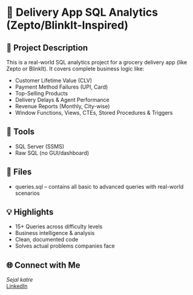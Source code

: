 # 🛒 Delivery App SQL Analytics (Zepto/BlinkIt-Inspired)

## 📌 Project Description
This is a real-world SQL analytics project for a grocery delivery app (like Zepto or BlinkIt). It covers complete business logic like:

- Customer Lifetime Value (CLV)
- Payment Method Failures (UPI, Card)
- Top-Selling Products
- Delivery Delays & Agent Performance
- Revenue Reports (Monthly, City-wise)
- Window Functions, Views, CTEs, Stored Procedures & Triggers

## 🧰 Tools
- SQL Server (SSMS)
- Raw SQL (no GUI/dashboard)

## 📁 Files
- queries.sql – contains all basic to advanced queries with real-world scenarios

## 💡 Highlights
- 15+ Queries across difficulty levels
- Business intelligence & analysis
- Clean, documented code
- Solves actual problems companies face

## 🌐 Connect with Me
*Sejal katre*  
[LinkedIn]([your-linkedin-ur](https://www.linkedin.com/in/sejal-katre-757b4225b/)l)
